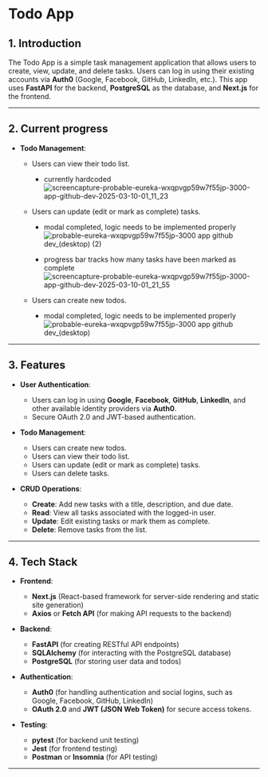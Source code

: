 # Todo App

## 1. Introduction
The Todo App is a simple task management application that allows users to create, view, update, and delete tasks. Users can log in using their existing accounts via **Auth0** (Google, Facebook, GitHub, LinkedIn, etc.). This app uses **FastAPI** for the backend, **PostgreSQL** as the database, and **Next.js** for the frontend.

---
## 2. Current progress
  
- **Todo Management**:
  - Users can view their todo list.
    - currently hardcoded
![screencapture-probable-eureka-wxqpvgp59w7f55jp-3000-app-github-dev-2025-03-10-01_11_23](https://github.com/user-attachments/assets/cd5c716b-60d3-4949-9591-b186f724318b)
  - Users can update (edit or mark as complete) tasks.
    - modal completed, logic needs to be implemented properly
![probable-eureka-wxqpvgp59w7f55jp-3000 app github dev_(desktop) (2)](https://github.com/user-attachments/assets/73ee889a-11e3-4d1d-9938-7b382fdce73d)


    - progress bar tracks how many tasks have been marked as complete
![screencapture-probable-eureka-wxqpvgp59w7f55jp-3000-app-github-dev-2025-03-10-01_21_55](https://github.com/user-attachments/assets/55388027-3694-4c39-a572-7aed1d77cc76)

  - Users can create new todos.
    - modal completed, logic needs to be implemented properly
![probable-eureka-wxqpvgp59w7f55jp-3000 app github dev_(desktop)](https://github.com/user-attachments/assets/4a70f0b7-07ac-4322-bdbd-34678748dd7b)


---

## 3. Features
- **User Authentication**:
  - Users can log in using **Google**, **Facebook**, **GitHub**, **LinkedIn**, and other available identity providers via **Auth0**.
  - Secure OAuth 2.0 and JWT-based authentication.
  
- **Todo Management**:
  - Users can create new todos.
  - Users can view their todo list.
  - Users can update (edit or mark as complete) tasks.
  - Users can delete tasks.

- **CRUD Operations**:
  - **Create**: Add new tasks with a title, description, and due date.
  - **Read**: View all tasks associated with the logged-in user.
  - **Update**: Edit existing tasks or mark them as complete.
  - **Delete**: Remove tasks from the list.

---

## 4. Tech Stack
- **Frontend**: 
  - **Next.js** (React-based framework for server-side rendering and static site generation)
  - **Axios** or **Fetch API** (for making API requests to the backend)
  
- **Backend**:
  - **FastAPI** (for creating RESTful API endpoints)
  - **SQLAlchemy** (for interacting with the PostgreSQL database)
  - **PostgreSQL** (for storing user data and todos)

- **Authentication**: 
  - **Auth0** (for handling authentication and social logins, such as Google, Facebook, GitHub, LinkedIn)
  - **OAuth 2.0** and **JWT (JSON Web Token)** for secure access tokens.

- **Testing**:
  - **pytest** (for backend unit testing)
  - **Jest** (for frontend testing)
  - **Postman** or **Insomnia** (for API testing)

---

